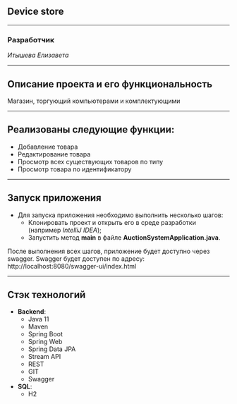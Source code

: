 ## Device store

____
### Разработчик
*Итышева Елизавета*

____
## Описание проекта и его функциональность

Магазин, торгующий компьютерами и комплектующими

____
## Реализованы следующие функции:

* Добавление товара
* Редактирование товара
* Просмотр всех существующих товаров по типу
* Просмотр товара по идентификатору

___
## Запуск приложения
* Для запуска приложения необходимо выполнить несколько шагов:
    - Клонировать проект и открыть его в среде разработки (например *IntelliJ IDEA*);
    - Запустить метод **main** в файле **AuctionSystemApplication.java**.

После выполнения всех шагов, приложение будет доступно через swagger.
Swagger будет доступен по адресу: http://localhost:8080/swagger-ui/index.html

___
## Стэк технологий
* **Backend**:
    - Java 11
    - Maven
    - Spring Boot
    - Spring Web
    - Spring Data JPA
    - Stream API
    - REST
    - GIT
    - Swagger
* **SQL**:
    - H2
